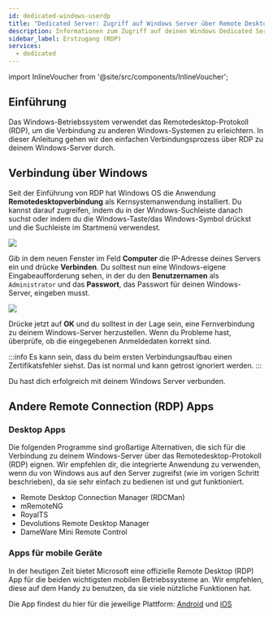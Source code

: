 ```yaml
---
id: dedicated-windows-userdp
title: "Dedicated Server: Zugriff auf Windows Server über Remote Desktop (RDP)"
description: Informationen zum Zugriff auf deinen Windows Dedicated Server von ZAP-Hosting über Remote Desktop (RDP) - ZAP-Hosting.com Dokumentation
sidebar_label: Erstzugang (RDP)
services:
  - dedicated
---
```


import InlineVoucher from '@site/src/components/InlineVoucher';

## Einführung

Das Windows-Betriebssystem verwendet das Remotedesktop-Protokoll (RDP), um die Verbindung zu anderen Windows-Systemen zu erleichtern. In dieser Anleitung gehen wir den einfachen Verbindungsprozess über RDP zu deinem Windows-Server durch.

<InlineVoucher />



## Verbindung über Windows

Seit der Einführung von RDP hat Windows OS die Anwendung **Remotedesktopverbindung** als Kernsystemanwendung installiert. Du kannst darauf zugreifen, indem du in der Windows-Suchleiste danach suchst oder indem du die Windows-Taste/das Windows-Symbol drückst und die Suchleiste im Startmenü verwendest.

![](https://screensaver01.zap-hosting.com/index.php/s/TZNJQsY266fYaqg/preview)

Gib in dem neuen Fenster im Feld **Computer** die IP-Adresse deines Servers ein und drücke **Verbinden**. Du solltest nun eine Windows-eigene Eingabeaufforderung sehen, in der du den **Benutzernamen** als `Administrator` und das **Passwort**, das Passwort für deinen Windows-Server, eingeben musst.

![](https://screensaver01.zap-hosting.com/index.php/s/WYx7Czi8KtyWGgH/preview)

Drücke jetzt auf **OK** und du solltest in der Lage sein, eine Fernverbindung zu deinem Windows-Server herzustellen. Wenn du Probleme hast, überprüfe, ob die eingegebenen Anmeldedaten korrekt sind.

:::info
Es kann sein, dass du beim ersten Verbindungsaufbau einen Zertifikatsfehler siehst. Das ist normal und kann getrost ignoriert werden.
:::

Du hast dich erfolgreich mit deinem Windows Server verbunden.

## Andere Remote Connection (RDP) Apps

### Desktop Apps

Die folgenden Programme sind großartige Alternativen, die sich für die Verbindung zu deinem Windows-Server über das Remotedesktop-Protokoll (RDP) eignen. Wir empfehlen dir, die integrierte Anwendung zu verwenden, wenn du von Windows aus auf den Server zugreifst (wie im vorigen Schritt beschrieben), da sie sehr einfach zu bedienen ist und gut funktioniert.

- Remote Desktop Connection Manager (RDCMan)
- mRemoteNG
- RoyalTS
- Devolutions Remote Desktop Manager
- DameWare Mini Remote Control

### Apps für mobile Geräte

In der heutigen Zeit bietet Microsoft eine offizielle Remote Desktop (RDP) App für die beiden wichtigsten mobilen Betriebssysteme an. Wir empfehlen, diese auf dem Handy zu benutzen, da sie viele nützliche Funktionen hat.

Die App findest du hier für die jeweilige Plattform: [Android](https://play.google.com/store/apps/details?id=com.microsoft.rdc.androidx&hl=en) und [iOS](https://apps.apple.com/us/app/remote-desktop-mobile/id714464092)